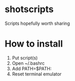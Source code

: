 # shotscripts

Scripts hopefully worth sharing

# How to install

1. Put script(s) <somedirectory>
2. Open ~/.bashrc
3. Add PATH=$PATH:<somedirectory>
4. Reset terminal emulator
